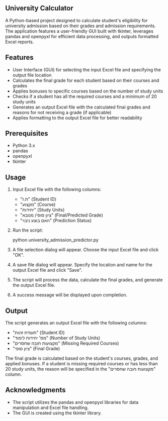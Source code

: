 ## University Calculator

A Python-based project designed to calculate student's eligibility for university admission based on their grades and admission requirements.
The application features a user-friendly GUI built with tkinter, leverages pandas and openpyxl for efficient data processing, and outputs formatted Excel reports.

## Features

- User Interface (GUI) for selecting the input Excel file and specifying the output file location
- Calculates the final grade for each student based on their courses and grades
- Applies bonuses to specific courses based on the number of study units
- Checks if a student has all the required courses and a minimum of 20 study units
- Generates an output Excel file with the calculated final grades and reasons for not receiving a grade (if applicable)
- Applies formatting to the output Excel file for better readability

## Prerequisites

- Python 3.x
- pandas
- openpyxl
- tkinter

## Usage

1. Input Excel file with the following columns:
   - "ת.ז" (Student ID)
   - "מקצוע" (Course)
   - "יחידות" (Study Units)
   - "ציון סופי/ מנובא" (Final/Predicted Grade)
   - "האם בוצע ניבוי" (Prediction Status)

2. Run the script:

   
   python university_admission_predictor.py
   

3. A file selection dialog will appear. Choose the input Excel file and click "OK".

4. A save file dialog will appear. Specify the location and name for the output Excel file and click "Save".

5. The script will process the data, calculate the final grades, and generate the output Excel file.

6. A success message will be displayed upon completion.


## Output

The script generates an output Excel file with the following columns:

- "תעודת זהות" (Student ID)
- "מס' יחידות לימוד" (Number of Study Units)
- "מקצועות חובה שחסרים" (Missing Required Courses)
- "ציון סופי" (Final Grade)

The final grade is calculated based on the student's courses, grades, and applied bonuses. If a student is missing required courses or has less than 20 study units, the reason will be specified in the "מקצועות חובה שחסרים" column.


## Acknowledgments

- The script utilizes the pandas and openpyxl libraries for data manipulation and Excel file handling.
- The GUI is created using the tkinter library.
